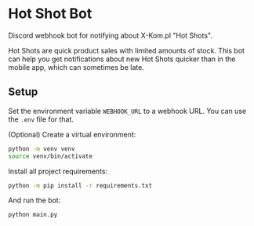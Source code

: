 # Hot Shot Bot

Discord webhook bot for notifying about X-Kom.pl "Hot Shots".

Hot Shots are quick product sales with limited amounts of stock. This bot can help you get notifications about new Hot Shots quicker than in the mobile app, which can sometimes be late.

## Setup
Set the environment variable `WEBHOOK_URL` to a webhook URL. You can use the `.env` file for that.


(Optional) Create a virtual environment:
```sh
python -m venv venv
source venv/bin/activate
```

Install all project requirements:
```sh
python -m pip install -r requirements.txt
```

And run the bot:
```sh
python main.py
```
